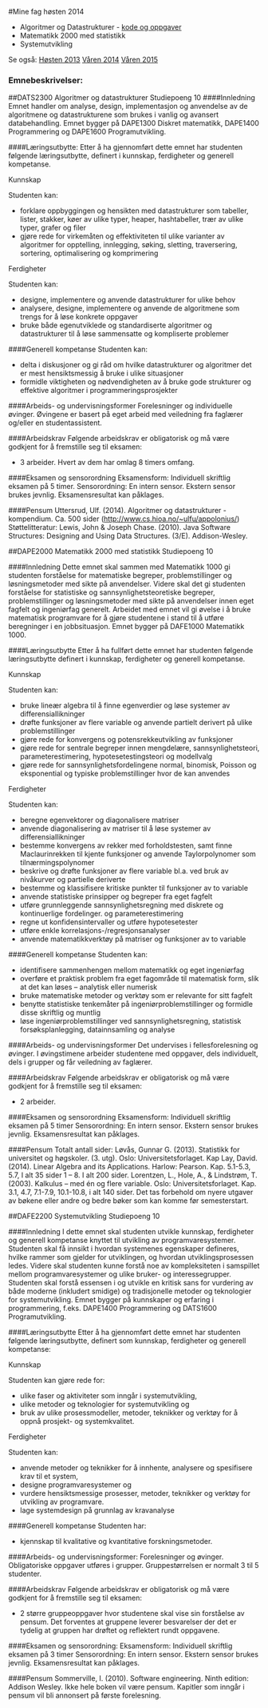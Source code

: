 #Mine fag høsten 2014
- Algoritmer og Datastrukturer - [kode og oppgaver](https://github.com/s165519/Gruppeoppgaver-Adrian-og-Hallbjorn)
- Matematikk 2000 med statistikk
- Systemutvikling

Se også: [Høsten 2013](https://github.com/s165519/Hioa_student/tree/master/H2013/fag2013h.md) [Våren 2014](https://github.com/s165519/Hioa_student/tree/master/V2014/fag2014v.md) [Våren 2015](https://github.com/s165519/Hioa_student/tree/master/V2015/fag2015v.md)
### Emnebeskrivelser:
##DATS2300 Algoritmer og datastrukturer
Studiepoeng 10
####Innledning
Emnet handler om analyse, design, implementasjon og anvendelse av de algoritmene og
datastrukturene som brukes i vanlig og avansert databehandling. Emnet bygger på
DAPE1300 Diskret matematikk, DAPE1400 Programmering og DAPE1600 Programutvikling.

####Læringsutbytte:
Etter å ha gjennomført dette emnet har studenten følgende læringsutbytte, definert i
kunnskap, ferdigheter og generell kompetanse.

Kunnskap

Studenten kan:
- forklare oppbyggingen og hensikten med datastrukturer som tabeller, lister, stakker,
køer av ulike typer, heaper, hashtabeller, trær av ulike typer, grafer og filer
- gjøre rede for virkemåten og effektiviteten til ulike varianter av algoritmer for
opptelling, innlegging, søking, sletting, traversering, sortering, optimalisering og
komprimering

Ferdigheter

Studenten kan:
- designe, implementere og anvende datastrukturer for ulike behov
- analysere, designe, implementere og anvende de algoritmene som trengs for å løse
konkrete oppgaver
- bruke både egenutviklede og standardiserte algoritmer og datastrukturer til å løse
sammensatte og kompliserte problemer

####Generell kompetanse
Studenten kan:
- delta i diskusjoner og gi råd om hvilke datastrukturer og algoritmer det er mest
hensiktsmessig å bruke i ulike situasjoner
- formidle viktigheten og nødvendigheten av å bruke gode strukturer og effektive
algoritmer i programmeringsprosjekter

####Arbeids- og undervisningsformer
Forelesninger og individuelle øvinger. Øvingene er basert på eget arbeid med veiledning fra
faglærer og/eller en studentassistent.

####Arbeidskrav
Følgende arbeidskrav er obligatorisk og må være godkjent for å fremstille seg til eksamen:
- 3 arbeider. Hvert av dem har omlag 8 timers omfang.

####Eksamen og sensorordning
Eksamensform: Individuell skriftlig eksamen på 5 timer.
Sensorordning: En intern sensor. Ekstern sensor brukes jevnlig.
Eksamensresultat kan påklages.

####Pensum
Uttersrud, Ulf. (2014). Algoritmer og datastrukturer - kompendium. Ca. 500 sider
 (http://www.cs.hioa.no/~ulfu/appolonius/)
 Støttelitteratur:
Lewis, John & Joseph Chase. (2010). Java Software Structures: Designing and Using Data
 Structures. (3/E). Addison-Wesley.

##DAPE2000 Matematikk 2000 med statistikk
Studiepoeng 10

####Innledning
Dette emnet skal sammen med Matematikk 1000 gi studenten forståelse for matematiske
begreper, problemstillinger og løsningsmetoder med sikte på anvendelser. Videre skal det gi
studenten forståelse for statistiske og sannsynlighetsteoretiske begreper, problemstillinger
og løsningsmetoder med sikte på anvendelser innen eget fagfelt og ingeniørfag generelt.
Arbeidet med emnet vil gi øvelse i å bruke matematisk programvare for å gjøre studentene i
stand til å utføre beregninger i en jobbsituasjon. Emnet bygger på DAFE1000 Matematikk
1000.

####Læringsutbytte
Etter å ha fullført dette emnet har studenten følgende læringsutbytte definert i kunnskap,
ferdigheter og generell kompetanse.

Kunnskap

Studenten kan:
- bruke lineær algebra til å finne egenverdier og løse systemer av differensiallikninger
- drøfte funksjoner av flere variable og anvende partielt derivert på ulike
problemstillinger
- gjøre rede for konvergens og potensrekkeutvikling av funksjoner
- gjøre rede for sentrale begreper innen mengdelære, sannsynlighetsteori,
parameterestimering, hypotesetestingsteori og modellvalg
- gjøre rede for sannsynlighetsfordelingene normal, binomisk, Poisson og eksponential
og typiske problemstillinger hvor de kan anvendes

Ferdigheter

Studenten kan:
- beregne egenvektorer og diagonalisere matriser
- anvende diagonalisering av matriser til å løse systemer av differensiallikninger
- bestemme konvergens av rekker med forholdstesten, samt finne Maclaurinrekken til
kjente funksjoner og anvende Taylorpolynomer som tilnærmingspolynomer
- beskrive og drøfte funksjoner av flere variable bl.a. ved bruk av nivåkurver og partielle
deriverte
- bestemme og klassifisere kritiske punkter til funksjoner av to variable
- anvende statistiske prinsipper og begreper fra eget fagfelt
- utføre grunnleggende sannsynlighetsregning med diskrete og kontinuerlige
fordelinger. og parameterestimering
- regne ut konfidensintervaller og utføre hypotesetester
- utføre enkle korrelasjons-/regresjonsanalyser
- anvende matematikkverktøy på matriser og funksjoner av to variable

####Generell kompetanse
Studenten kan:
- identifisere sammenhengen mellom matematikk og eget ingeniørfag
- overføre et praktisk problem fra eget fagområde til matematisk form, slik at det kan
løses – analytisk eller numerisk
- bruke matematiske metoder og verktøy som er relevante for sitt fagfelt
- benytte statistiske tenkemåter på ingeniørproblemstillinger og formidle disse skriftlig
og muntlig
- løse ingeniørproblemstillinger ved sannsynlighetsregning, statistisk
forsøksplanlegging, datainnsamling og analyse

####Arbeids- og undervisningsformer
Det undervises i fellesforelesning og øvinger. I øvingstimene arbeider studentene med
oppgaver, dels individuelt, dels i grupper og får veiledning av faglærer.

####Arbeidskrav
Følgende arbeidskrav er obligatorisk og må være godkjent for å fremstille seg til eksamen:
- 2 arbeider.

####Eksamen og sensorordning
Eksamensform: Individuell skriftlig eksamen på 5 timer
Sensorordning: En intern sensor. Ekstern sensor brukes jevnlig.
Eksamensresultat kan påklages.

####Pensum
Totalt antall sider:
Løvås, Gunnar G. (2013). Statistikk for universitet og høgskoler. (3. utg). Oslo:
 Universitetsforlaget. Kap
Lay, David. (2014). Linear Algebra and its Applications. Harlow: Pearson. Kap. 5.1-5.3, 5.7, I
 alt 35 sider 1 – 8. I alt 200 sider.
Lorentzen, L., Hole, A., & Lindstrøm, T. (2003). Kalkulus – med én og flere variable.
 Oslo: Universitetsforlaget. Kap. 3.1, 4.7, 7.1-7.9, 10.1-10.8, i alt 140 sider.
Det tas forbehold om nyere utgaver av bøkene eller andre og bedre bøker som kan komme
før semesterstart.

##DAFE2200 Systemutvikling
Studiepoeng 10

####Innledning
I dette emnet skal studenten utvikle kunnskap, ferdigheter og generell kompetanse knyttet til
utvikling av programvaresystemer. Studenten skal få innsikt i hvordan systemenes
egenskaper defineres, hvilke rammer som gjelder for utviklingen, og hvordan
utviklingsprosessen ledes. Videre skal studenten kunne forstå noe av kompleksiteten i
samspillet mellom programvaresystemer og ulike bruker- og interessegrupper. Studenten
skal forstå essensen i og utvikle en kritisk sans for vurdering av både moderne (inkludert
smidige) og tradisjonelle metoder og teknologier for systemutvikling. Emnet bygger på
kunnskaper og erfaring i programmering, f.eks. DAPE1400 Programmering og DATS1600
Programutvikling.

####Læringsutbytte
Etter å ha gjennomført dette emnet har studenten følgende læringsutbytte, definert som
kunnskap, ferdigheter og generell kompetanse:

Kunnskap

Studenten kan gjøre rede for:
- ulike faser og aktiviteter som inngår i systemutvikling,
- ulike metoder og teknologier for systemutvikling og
- bruk av ulike prosessmodeller, metoder, teknikker og verktøy for å oppnå prosjekt- og
systemkvalitet.

Ferdigheter

Studenten kan:
- anvende metoder og teknikker for å innhente, analysere og spesifisere krav til et
system,
- designe programvaresystemer og
- vurdere hensiktsmessige prosesser, metoder, teknikker og verktøy for utvikling av
programvare.
- lage systemdesign på grunnlag av kravanalyse

####Generell kompetanse
Studenten har:
- kjennskap til kvalitative og kvantitative forskningsmetoder.

####Arbeids- og undervisningsformer:
Forelesninger og øvinger. Obligatoriske oppgaver utføres i grupper. Gruppestørrelsen er
normalt 3 til 5 studenter.

####Arbeidskrav
Følgende arbeidskrav er obligatorisk og må være godkjent for å fremstille seg til eksamen:
- 2 større gruppeoppgaver hvor studentene skal vise sin forståelse av pensum. Det
forventes at gruppene leverer besvarelser der det er tydelig at gruppen har drøftet
og reflektert rundt oppgavene.

####Eksamen og sensorordning:
Eksamensform: Individuell skriftlig eksamen på 3 timer
Sensorordning: En intern sensor. Ekstern sensor brukes jevnlig.
Eksamensresultat kan påklages.

####Pensum
Sommerville, I. (2010). Software engineering. Ninth edition: Addison Wesley. Ikke hele boken
 vil være pensum. Kapitler som inngår i pensum vil bli annonsert på første forelesning.
